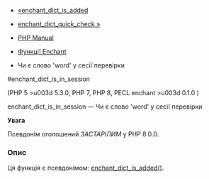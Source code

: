 - [«enchant_dict_is_added](function.enchant-dict-is-added.md)
- [enchant_dict_quick_check »](function.enchant-dict-quick-check.md)

- [PHP Manual](index.md)
- [Функції Enchant](ref.enchant.md)
- Чи є слово 'word' у сесії перевірки

#enchant_dict_is_in_session

(PHP 5 \>u003d 5.3.0, PHP 7, PHP 8, PECL enchant \>u003d 0.1.0 )

enchant_dict_is_in_session — Чи є слово 'word' у сесії
перевірки

**Увага**

Псевдонім оголошений *ЗАСТАРІЛИМ* у PHP 8.0.0.

### Опис

Ця функція є псевдонімом:
[enchant_dict_is_added()](function.enchant-dict-is-added.md).
